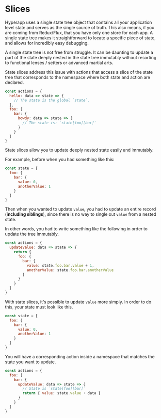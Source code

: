 # Slices

Hyperapp uses a single state tree object that contains all your application level state and serves as the single source of truth. This also means, if you are coming from Redux/Flux, that you have only one store for each app. A single state tree makes it straightforward to locate a specific piece of state, and allows for incredibly easy debugging.

A single state tree is not free from struggle. It can be daunting to update a part of the state deeply nested in the state tree immutably without resorting to functional lenses / setters or advanced martial arts.

State slices address this issue with actions that access a slice of the state tree that corresponds to the namespace where both state and action are declared.

```js
const actions = {
  hello: data => state => {
    // The state is the global `state`.
  },
  foo: {
    bar: {
      howdy: data => state => {
        // The state is: `state[foo][bar]`
      }
    }
  }
}
```

State slices allow you to update deeply nested state easily and immutably.

For example, before when you had something like this:

```js
const state = {
  foo: {
    bar: {
      value: 0,
      anotherValue: 1
    }
  }
}
```

Then when you wanted to update `value`, you had to update an entire record (**including siblings**), since there is no way to single out `value` from a nested state.

In other words, you had to write something like the following in order to update the tree immutably.

```js
const actions = {
  updateValue: data => state => {
    return {
      foo: {
        bar: {
          value: state.foo.bar.value + 1,
          anotherValue: state.foo.bar.anotherValue
        }
      }
    }
  }
}
```

With state slices, it's possible to update `value` more simply. In order to do this, your state must look like this.

```js
const state = {
  foo: {
    bar: {
      value: 0,
      anotherValue: 1
    }
  }
}
```

You will have a corresponding action inside a namespace that matches the state you want to update.

```js
const actions = {
  foo: {
    bar: {
      updateValue: data => state => {
        // State is `state[foo][bar]`
        return { value: state.value + data }
      }
    }
  }
}
```
